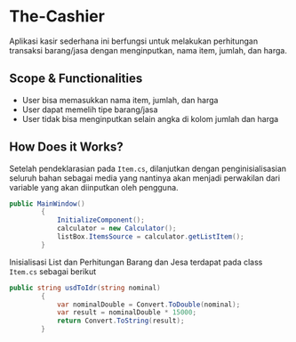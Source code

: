 # The-Cashier

Aplikasi kasir sederhana ini berfungsi untuk melakukan perhitungan transaksi barang/jasa dengan menginputkan, nama item, jumlah, dan harga.

## Scope & Functionalities

- User bisa memasukkan nama item, jumlah, dan harga
- User dapat memelih tipe barang/jasa
- User tidak bisa menginputkan selain angka di kolom jumlah dan harga

## How Does it Works?

Setelah pendeklarasian pada `Item.cs`, dilanjutkan dengan penginisialisasian seluruh bahan sebagai media yang nantinya akan menjadi perwakilan dari variable yang akan diinputkan oleh pengguna.

```csharp
public MainWindow()
        {
            InitializeComponent();
            calculator = new Calculator();
            listBox.ItemsSource = calculator.getListItem();
        }
```

Inisialisasi List dan Perhitungan Barang dan Jesa terdapat pada class `Item.cs` sebagai berikut

```csharp
public string usdToIdr(string nominal)
        {
            var nominalDouble = Convert.ToDouble(nominal);
            var result = nominalDouble * 15000;
            return Convert.ToString(result);
        }
```
